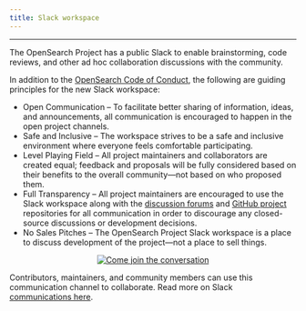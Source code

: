 ```yaml
---
title: Slack workspace
---
```


---

The OpenSearch Project has a public Slack to enable brainstorming, code reviews, and other ad hoc collaboration discussions with the community.

In addition to the [OpenSearch Code of Conduct](https://opensearch.org/codeofconduct.html), the following are guiding principles for the new Slack workspace:

* Open Communication – To facilitate better sharing of information, ideas, and announcements, all communication is encouraged to happen in the open project channels.
* Safe and Inclusive – The workspace strives to be a safe and inclusive environment where everyone feels comfortable participating.
* Level Playing Field – All project maintainers and collaborators are created equal; feedback and proposals will be fully considered based on their benefits to the overall community—not based on who proposed them.
* Full Transparency – All project maintainers are encouraged to use the Slack workspace along with the [discussion forums](https://forum.opensearch.org/) and [GitHub project](http://github.com/opensearch-project) repositories for all communication in order to discourage any closed-source discussions or development decisions.
* No Sales Pitches – The OpenSearch Project Slack workspace is a place to discuss development of the project—not a place to sell things.

<p><a href="https://join.slack.com/t/opensearch/shared_invite/zt-1xl24e2gy-QgGtyRovz6NixtTlbGFElw"><center><img src="/assets/media/community/slack-joinetheconvo.png" alt="Come join the conversation"></center></a></p>


Contributors, maintainers, and community members can use this communication channel to collaborate.
Read more on Slack [communications here](https://github.com/opensearch-project/.github/blob/main/COMMUNICATIONS.md).


<br />
